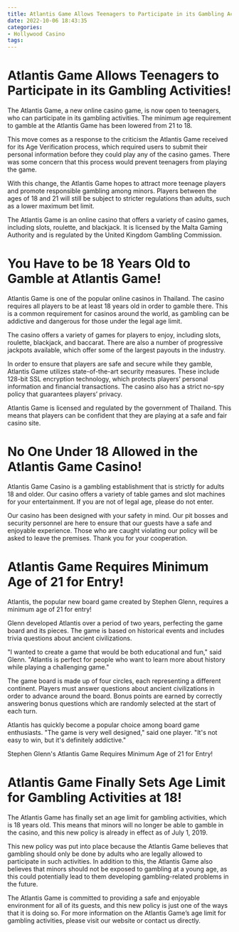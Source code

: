 ```yaml
---
title: Atlantis Game Allows Teenagers to Participate in its Gambling Activities!
date: 2022-10-06 18:43:35
categories:
- Hollywood Casino
tags:
---
```



#  Atlantis Game Allows Teenagers to Participate in its Gambling Activities!

The Atlantis Game, a new online casino game, is now open to teenagers, who can participate in its gambling activities. The minimum age requirement to gamble at the Atlantis Game has been lowered from 21 to 18.

This move comes as a response to the criticism the Atlantis Game received for its Age Verification process, which required users to submit their personal information before they could play any of the casino games. There was some concern that this process would prevent teenagers from playing the game.

With this change, the Atlantis Game hopes to attract more teenage players and promote responsible gambling among minors. Players between the ages of 18 and 21 will still be subject to stricter regulations than adults, such as a lower maximum bet limit.

The Atlantis Game is an online casino that offers a variety of casino games, including slots, roulette, and blackjack. It is licensed by the Malta Gaming Authority and is regulated by the United Kingdom Gambling Commission.

#  You Have to be 18 Years Old to Gamble at Atlantis Game!

Atlantis Game is one of the popular online casinos in Thailand. The casino requires all players to be at least 18 years old in order to gamble there. This is a common requirement for casinos around the world, as gambling can be addictive and dangerous for those under the legal age limit.

The casino offers a variety of games for players to enjoy, including slots, roulette, blackjack, and baccarat. There are also a number of progressive jackpots available, which offer some of the largest payouts in the industry.

In order to ensure that players are safe and secure while they gamble, Atlantis Game utilizes state-of-the-art security measures. These include 128-bit SSL encryption technology, which protects players’ personal information and financial transactions. The casino also has a strict no-spy policy that guarantees players’ privacy.

Atlantis Game is licensed and regulated by the government of Thailand. This means that players can be confident that they are playing at a safe and fair casino site.

#  No One Under 18 Allowed in the Atlantis Game Casino!

Atlantis Game Casino is a gambling establishment that is strictly for adults 18 and older. Our casino offers a variety of table games and slot machines for your entertainment. If you are not of legal age, please do not enter.

Our casino has been designed with your safety in mind. Our pit bosses and security personnel are here to ensure that our guests have a safe and enjoyable experience. Those who are caught violating our policy will be asked to leave the premises. Thank you for your cooperation.

#  Atlantis Game Requires Minimum Age of 21 for Entry!

Atlantis, the popular new board game created by Stephen Glenn, requires a minimum age of 21 for entry!

Glenn developed Atlantis over a period of two years, perfecting the game board and its pieces. The game is based on historical events and includes trivia questions about ancient civilizations.

"I wanted to create a game that would be both educational and fun," said Glenn. "Atlantis is perfect for people who want to learn more about history while playing a challenging game."

The game board is made up of four circles, each representing a different continent. Players must answer questions about ancient civilizations in order to advance around the board. Bonus points are earned by correctly answering bonus questions which are randomly selected at the start of each turn.

Atlantis has quickly become a popular choice among board game enthusiasts. "The game is very well designed," said one player. "It's not easy to win, but it's definitely addictive."

Stephen Glenn's Atlantis Game Requires Minimum Age of 21 for Entry!

#  Atlantis Game Finally Sets Age Limit for Gambling Activities at 18!

The Atlantis Game has finally set an age limit for gambling activities, which is 18 years old. This means that minors will no longer be able to gamble in the casino, and this new policy is already in effect as of July 1, 2019.

This new policy was put into place because the Atlantis Game believes that gambling should only be done by adults who are legally allowed to participate in such activities. In addition to this, the Atlantis Game also believes that minors should not be exposed to gambling at a young age, as this could potentially lead to them developing gambling-related problems in the future.

The Atlantis Game is committed to providing a safe and enjoyable environment for all of its guests, and this new policy is just one of the ways that it is doing so. For more information on the Atlantis Game’s age limit for gambling activities, please visit our website or contact us directly.